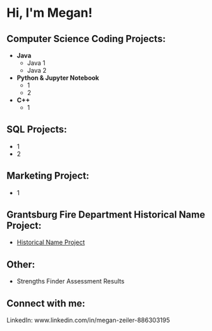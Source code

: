 <h1>Hi, I'm Megan! </h1>

<h2> Computer Science Coding Projects:</h2>

- <b>Java</b>
  - Java 1
  - Java 2
- <b>Python & Jupyter Notebook </b>
  - 1
  - 2
- <b>C++</b>
  - 1
<h2> SQL Projects: </h2>

- 1
- 2

<h2> Marketing Project: </h2>

- 1
<h2> Grantsburg Fire Department Historical Name Project: </h2>

- [Historical Name Project](https://github.com/mzeiler29/Historical-Name-Project)
<h2> Other: </h2>

- Strengths Finder Assessment Results

<h2> Connect with me:</h2>
LinkedIn: www.linkedin.com/in/megan-zeiler-886303195 
